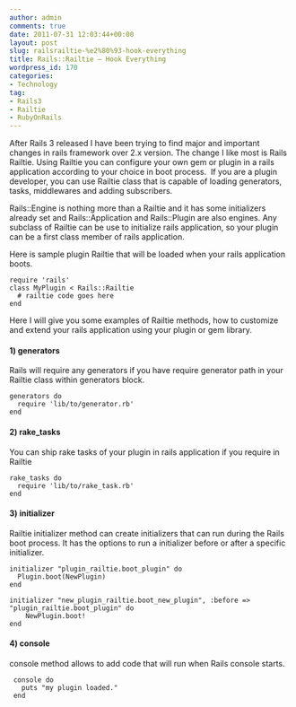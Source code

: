 ```yaml
---
author: admin
comments: true
date: 2011-07-31 12:03:44+00:00
layout: post
slug: railsrailtie-%e2%80%93-hook-everything
title: Rails::Railtie – Hook Everything
wordpress_id: 170
categories:
- Technology
tag:
- Rails3
- Railtie
- RubyOnRails
---
```


After Rails 3 released I have been trying to find major and important changes in rails framework over 2.x version. The change I like most is Rails Railtie. Using Railtie you can configure your own gem or plugin in a rails application according to your choice in boot process. <!--more-->  If you are a plugin developer, you can use Railtie class that is capable of loading generators, tasks, middlewares and adding subscribers.

Rails::Engine is nothing more than a Railtie and it has some initializers already set and Rails::Application and Rails::Plugin are also engines. Any subclass of Railtie can be use to initialize rails application, so your plugin can be a first class member of rails application.

Here is sample plugin Railtie that will be loaded when your rails application boots.

    
    require 'rails'
    class MyPlugin < Rails::Railtie
      # railtie code goes here
    end


Here I will give you some examples of Railtie methods, how to customize and extend your rails application using your plugin or gem library.


#### 1) generators


Rails will require any generators if you have require generator path in your Railtie class within generators block.

    
    
    generators do
      require 'lib/to/generator.rb'
    end
    




#### 2) rake_tasks


You can ship rake tasks of your plugin in rails application if you require in Railtie

    
    
    rake_tasks do 
      require 'lib/to/rake_task.rb'
    end
    




#### 3) initializer


Railtie initializer method can create initializers that can run during the Rails boot process. It has the options to run a initializer before or after a specific initializer.

    
    
    initializer "plugin_railtie.boot_plugin" do
      Plugin.boot(NewPlugin)
    end
     
    initializer "new_plugin_railtie.boot_new_plugin", :before => "plugin_railtie.boot_plugin" do
        NewPlugin.boot!
    end
    




#### 4) console


console method allows to add code that will run when Rails console starts.

    
    
     console do
       puts "my plugin loaded."
     end
    
